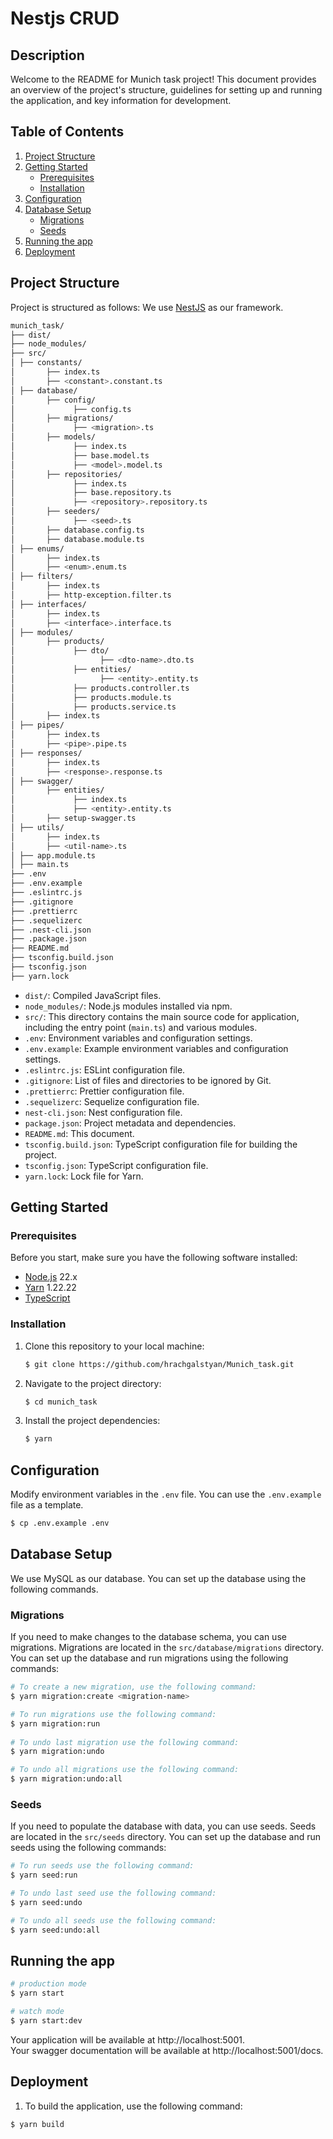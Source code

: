 # Nestjs CRUD

## Description

Welcome to the README for Munich task project! This document provides an overview of the project's structure, guidelines for setting up and running the application, and key information for development.

## Table of Contents

1. [Project Structure](#project-structure)
2. [Getting Started](#getting-started)
    - [Prerequisites](#prerequisites)
    - [Installation](#installation)
3. [Configuration](#configuration)
4. [Database Setup](#database-setup)
    - [Migrations](#migrations)
    - [Seeds](#seeds)
5. [Running the app](#running-the-app)
7. [Deployment](#deployment)

## Project Structure

Project is structured as follows:
We use [NestJS](https://nestjs.com/) as our framework.

```bash
munich_task/
├── dist/
├── node_modules/  
├── src/  
│ ├── constants/
│       ├── index.ts
│       ├── <constant>.constant.ts
│ ├── database/
│       ├── config/
│             ├── config.ts
│       ├── migrations/
│             ├── <migration>.ts
│       ├── models/
│             ├── index.ts
│             ├── base.model.ts
│             ├── <model>.model.ts
│       ├── repositories/
│             ├── index.ts
│             ├── base.repository.ts
│             ├── <repository>.repository.ts
│       ├── seeders/
│             ├── <seed>.ts
│       ├── database.config.ts
│       ├── database.module.ts
│ ├── enums/
│       ├── index.ts
│       ├── <enum>.enum.ts
│ ├── filters/
│       ├── index.ts
│       ├── http-exception.filter.ts
│ ├── interfaces/
│       ├── index.ts
│       ├── <interface>.interface.ts
│ ├── modules/
│       ├── products/
│             ├── dto/
│                   ├── <dto-name>.dto.ts
│             ├── entities/
│                   ├── <entity>.entity.ts
│             ├── products.controller.ts
│             ├── products.module.ts
│             ├── products.service.ts
│       ├── index.ts
│ ├── pipes/
│       ├── index.ts
│       ├── <pipe>.pipe.ts
│ ├── responses/
│       ├── index.ts
│       ├── <response>.response.ts
│ ├── swagger/
│       ├── entities/
│             ├── index.ts
│             ├── <entity>.entity.ts
│       ├── setup-swagger.ts
│ ├── utils/
│       ├── index.ts
│       ├── <util-name>.ts
│ ├── app.module.ts  
│ ├── main.ts  
├── .env 
├── .env.example
├── .eslintrc.js 
├── .gitignore  
├── .prettierrc  
├── .sequelizerc  
├── .nest-cli.json  
├── .package.json  
├── README.md
├── tsconfig.build.json  
├── tsconfig.json  
├── yarn.lock  
```

- `dist/`: Compiled JavaScript files.
- `node_modules/`: Node.js modules installed via npm.
- `src/`: This directory contains the main source code for application, including the entry point (`main.ts`) and various modules.
- `.env`: Environment variables and configuration settings.
- `.env.example`: Example environment variables and configuration settings.
- `.eslintrc.js`: ESLint configuration file.
- `.gitignore`: List of files and directories to be ignored by Git.
- `.prettierrc`: Prettier configuration file.
- `.sequelizerc`: Sequelize configuration file.
- `nest-cli.json`: Nest configuration file.
- `package.json`: Project metadata and dependencies.
- `README.md`: This document.
- `tsconfig.build.json`: TypeScript configuration file for building the project.
- `tsconfig.json`: TypeScript configuration file.
- `yarn.lock`: Lock file for Yarn.

## Getting Started

### Prerequisites

Before you start, make sure you have the following software installed:

- [Node.js](https://nodejs.org/) 22.x
- [Yarn](https://yarnpkg.com/) 1.22.22
- [TypeScript](https://www.typescriptlang.org/)

### Installation

1. Clone this repository to your local machine:

   ```bash
   $ git clone https://github.com/hrachgalstyan/Munich_task.git
    ```

2. Navigate to the project directory:

   ```bash
   $ cd munich_task
   ```

3. Install the project dependencies:

   ```bash
   $ yarn
   ```

## Configuration

Modify environment variables in the `.env` file. You can use the `.env.example` file as a template.

```bash
$ cp .env.example .env
```

## Database Setup

We use MySQL as our database. You can set up the database using the following commands.

### Migrations

If you need to make changes to the database schema, you can use migrations. Migrations are located in the `src/database/migrations` directory.
You can set up the database and run migrations using the following commands:

```bash
# To create a new migration, use the following command:
$ yarn migration:create <migration-name>

# To run migrations use the following command:
$ yarn migration:run
   
# To undo last migration use the following command:
$ yarn migration:undo

# To undo all migrations use the following command:
$ yarn migration:undo:all
```

### Seeds

If you need to populate the database with data, you can use seeds. Seeds are located in the `src/seeds` directory.
You can set up the database and run seeds using the following commands:

```bash
# To run seeds use the following command:
$ yarn seed:run

# To undo last seed use the following command:
$ yarn seed:undo

# To undo all seeds use the following command:
$ yarn seed:undo:all
```

## Running the app

```bash
# production mode
$ yarn start

# watch mode
$ yarn start:dev
```

Your application will be available at http://localhost:5001.  
Your swagger documentation will be available at http://localhost:5001/docs.

## Deployment

1. To build the application, use the following command:

```bash
$ yarn build
```

